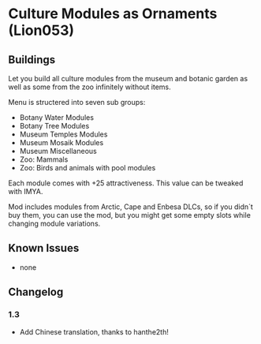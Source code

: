 # Culture Modules as Ornaments (Lion053)

## Buildings

Let you build all culture modules from the museum and botanic garden as well as some from the zoo infinitely without items.

Menu is structered into seven sub groups:

- Botany Water Modules
- Botany Tree Modules
- Museum Temples Modules
- Museum Mosaik Modules
- Museum Miscellaneous
- Zoo: Mammals
- Zoo: Birds and animals with pool modules

Each module comes with +25 attractiveness. This value can be tweaked with IMYA. 

Mod includes modules from Arctic, Cape and Enbesa DLCs, so if you didn´t buy them, you can use the mod, but you might get some empty slots while changing module variations.

## Known Issues

- none

## Changelog

### 1.3

- Add Chinese translation, thanks to hanthe2th!


